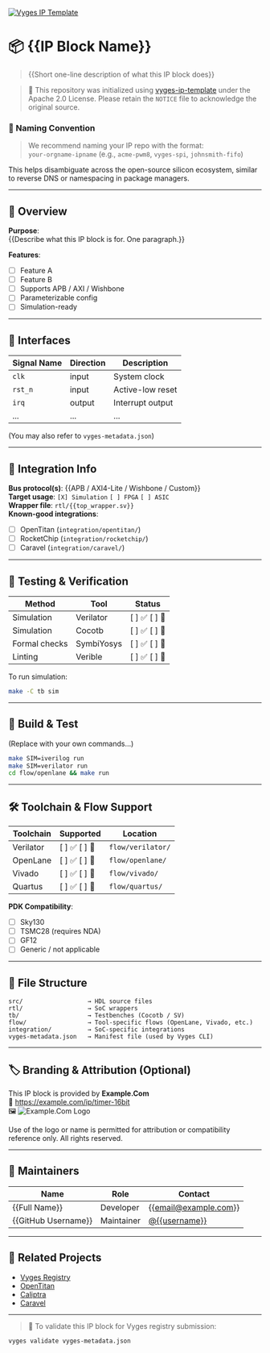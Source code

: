 <!--
README.template.md for Vyges IP Template

📌 INSTRUCTIONS:
- Replace all `{{placeholders}}` with your actual IP information.
- Use `[X]` to check supported features or flows, `[ ]` for unsupported.
- Keep table structures intact for consistency.
- This file is used by the Vyges CLI and website for registry display and validation.

🔐 LICENSE:
- You must include a separate LICENSE file (we include Apache-2.0 by default).
- In your vyges-metadata.json, set `"license": "{{SPDX License}}"` using one of:
  - `Apache-2.0` (default)
  - `MIT`
  - `BSD-3-Clause`
  - `CERN-OHL-S`
  - `Solderpad-2.1`
- For full list: https://spdx.org/licenses/

-->

[![Vyges IP Template](https://img.shields.io/badge/template-vyges--ip--template-blue)](https://github.com/vyges/vyges-ip-template)

# 📦 {{IP Block Name}}

> {{Short one-line description of what this IP block does}}

> 📝 This repository was initialized using [vyges-ip-template](https://github.com/vyges/vyges-ip-template) under the Apache 2.0 License. Please retain the `NOTICE` file to acknowledge the original source.


### 📛 Naming Convention

> We recommend naming your IP repo with the format:  
> `your-orgname-ipname` (e.g., `acme-pwm8`, `vyges-spi`, `johnsmith-fifo`)

This helps disambiguate across the open-source silicon ecosystem, similar to reverse DNS or namespacing in package managers.

---

## 🧠 Overview

**Purpose**:  
{{Describe what this IP block is for. One paragraph.}}

**Features**:
- [ ] Feature A
- [ ] Feature B
- [ ] Supports APB / AXI / Wishbone
- [ ] Parameterizable config
- [ ] Simulation-ready

---

## 📐 Interfaces

| Signal Name | Direction | Description                  |
|-------------|-----------|------------------------------|
| `clk`       | input     | System clock                 |
| `rst_n`     | input     | Active-low reset             |
| `irq`       | output    | Interrupt output             |
| ...         | ...       | ...                          |

(You may also refer to `vyges-metadata.json`)

---

## 📎 Integration Info

**Bus protocol(s)**: {{APB / AXI4-Lite / Wishbone / Custom}}  
**Target usage**: `[X] Simulation` `[ ] FPGA` `[ ] ASIC`  
**Wrapper file**: `rtl/{{top_wrapper.sv}}`  
**Known-good integrations**:
- [ ] OpenTitan (`integration/opentitan/`)
- [ ] RocketChip (`integration/rocketchip/`)
- [ ] Caravel (`integration/caravel/`)

---

## 🧪 Testing & Verification

| Method         | Tool          | Status |
|----------------|---------------|--------|
| Simulation     | Verilator     | [ ] ✅ [ ] 🚫
| Simulation     | Cocotb        | [ ] ✅ [ ] 🚫
| Formal checks  | SymbiYosys    | [ ] ✅ [ ] 🚫
| Linting        | Verible       | [ ] ✅ [ ] 🚫

To run simulation:

```bash
make -C tb sim
```

---

## 🚀 Build & Test

(Replace with your own commands…)

```bash
make SIM=iverilog run
make SIM=verilator run
cd flow/openlane && make run
```

---

## 🛠 Toolchain & Flow Support

| Toolchain | Supported      | Location          |
| --------- | -------------- | ----------------- |
| Verilator | \[ ] ✅ \[ ] 🚫 | `flow/verilator/` |
| OpenLane  | \[ ] ✅ \[ ] 🚫 | `flow/openlane/`  |
| Vivado    | \[ ] ✅ \[ ] 🚫 | `flow/vivado/`    |
| Quartus   | \[ ] ✅ \[ ] 🚫 | `flow/quartus/`   |

**PDK Compatibility**:

* [ ] Sky130
* [ ] TSMC28 (requires NDA)
* [ ] GF12
* [ ] Generic / not applicable

---

## 📁 File Structure

```text
src/                  → HDL source files
rtl/                  → SoC wrappers
tb/                   → Testbenches (Cocotb / SV)
flow/                 → Tool-specific flows (OpenLane, Vivado, etc.)
integration/          → SoC-specific integrations
vyges-metadata.json   → Manifest file (used by Vyges CLI)
```

---

## 🏷 Branding & Attribution (Optional)

<!-- This section is OPTIONAL.
     If not applicable, delete it from your README.md.
     Do not leave placeholder content. -->

This IP block is provided by **Example.Com**  
🔗 https://example.com/ip/timer-16bit  
🖼 ![Example.Com Logo](https://www.example.com/assets/logo.svg)

Use of the logo or name is permitted for attribution or compatibility reference only. All rights reserved.

---

## 🤝 Maintainers

| Name                | Role       | Contact                                           |
| ------------------- | ---------- | ------------------------------------------------- |
| {{Full Name}}       | Developer  | {{[email@example.com](mailto:email@example.com)}} |
| {{GitHub Username}} | Maintainer | [@{{username}}](https://github.com/{{username}})  |

---

## 🔗 Related Projects

* [Vyges Registry](https://vyges.com)
* [OpenTitan](https://opentitan.org)
* [Caliptra](https://github.com/chipsalliance/Caliptra)
* [Caravel](https://github.com/efabless/caravel)

---

> 🧰 To validate this IP block for Vyges registry submission:

```bash
vyges validate vyges-metadata.json
```

